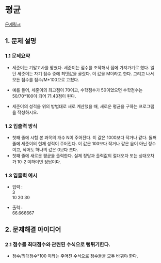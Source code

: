 # 평균
[문제링크](https://www.acmicpc.net/problem/1546)

## 1. 문제 설명

### 1.1 문제요약
- 세준이는 기말고사를 망쳤다. 세준이는 점수를 조작해서 집에 가져가기로 했다. 일단 세준이는 자기 점수 중에 최댓값을 골랐다. 이 값을 M이라고 한다. 그리고 나서 모든 점수를 점수/M*100으로 고쳤다.

- 예를 들어, 세준이의 최고점이 70이고, 수학점수가 50이었으면 수학점수는 50/70*100이 되어 71.43점이 된다.

- 세준이의 성적을 위의 방법대로 새로 계산했을 때, 새로운 평균을 구하는 프로그램을 작성하시오.

### 1.2 입출력 방식 
- 첫째 줄에 시험 본 과목의 개수 N이 주어진다. 이 값은 1000보다 작거나 같다. 둘째 줄에 세준이의 현재 성적이 주어진다. 이 값은 100보다 작거나 같은 음이 아닌 정수이고, 적어도 하나의 값은 0보다 크다.
- 첫째 줄에 새로운 평균을 출력한다. 실제 정답과 출력값의 절대오차 또는 상대오차가 10-2 이하이면 정답이다.

### 1.3 입출력 예시
- 입력 : 
<br>3  
10 20 30

- 출력 : 
<br>66.666667

## 2. 문제해결 아이디어

### 2.1 점수를 최대점수와 관련된 수식으로 뻥튀기한다. 
- 점수/최대점수*100 이라는 주어진 수식으로 점수들을 모두 바꿔야 한다.